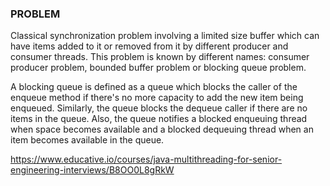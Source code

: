 ### PROBLEM 

Classical synchronization problem involving a limited size buffer which can have items added to it or removed from it by different producer and consumer threads. This problem is known by different names: consumer producer problem, bounded buffer problem or blocking queue problem.


A blocking queue is defined as a queue which blocks the caller of the enqueue method if there's no more capacity to add the new item being enqueued. Similarly, the queue blocks the dequeue caller if there are no items in the queue. Also, the queue notifies a blocked enqueuing thread when space becomes available and a blocked dequeuing thread when an item becomes available in the queue.

https://www.educative.io/courses/java-multithreading-for-senior-engineering-interviews/B8OO0L8gRkW